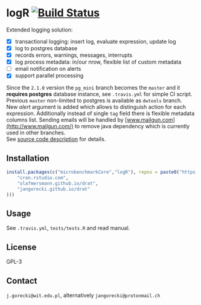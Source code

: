 # logR [![Build Status](https://travis-ci.org/jangorecki/logR.svg?branch=master)](https://travis-ci.org/jangorecki/logR)

Extended logging solution:

- [x] transactional logging: insert log, evaluate expression, update log
- [x] log to postgres database
- [x] records errors, warnings, messages, interrupts
- [x] log process metadata: in/our nrow, flexible list of custom metadata
- [ ] email notification on alerts
- [x] support parallel processing

Since the `2.1.0` version the `pg_mini` branch becomes the `master` and it **requires postgres** database instance, see `.travis.yml` for simple CI script. Previous `master` non-limited to postgres is available as `dwtools` branch.  
New *alert* argument is added which allows to distinguish action for each expression. Additionally instead of single `tag` field there is flexible metadata columns list. Sending emails will be handled by [www.mailgun.com](http://www.mailgun.com/) to remove java dependency which is currently used in other branches.  
See [source code description](inst/doc/doc.md) for details.  

## Installation

```r
install.packages(c("microbenchmarkCore","logR"), repos = paste0("https://",c(
    "cran.rstudio.com",
    "olafmersmann.github.io/drat",
    "jangorecki.github.io/drat"
)))
```

## Usage

See `.travis.yml`, `tests/tests.R` and read manual.

## License

GPL-3

## Contact

`j.gorecki@wit.edu.pl`, alternatively `jangorecki@protonmail.ch`

